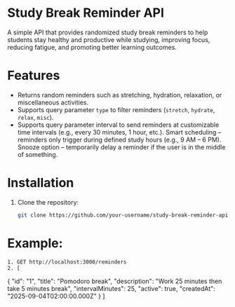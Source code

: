 # Study Break Reminder API

A simple API that provides randomized study break reminders to help students stay healthy and productive while studying, improving focus, reducing fatigue, and promoting better learning outcomes.

# Features
- Returns random reminders such as stretching, hydration, relaxation, or miscellaneous activities.
- Supports query parameter `type` to filter reminders (`stretch`, `hydrate`, `relax`, `misc`).
- Supports query parameter interval to send reminders at customizable time intervals (e.g., every 30 minutes, 1 hour, etc.).
Smart scheduling – reminders only trigger during defined study hours (e.g., 9 AM – 6 PM).
Snooze option – temporarily delay a reminder if the user is in the middle of something.
# Installation
1. Clone the repository:
   ```bash
   git clone https://github.com/your-username/study-break-reminder-api.git

# Example:
    1. GET http://localhost:3000/reminders
    2. [
  {
    "id": "1",
    "title": "Pomodoro break",
    "description": "Work 25 minutes then take 5 minutes break",
    "intervalMinutes": 25,
    "active": true,
    "createdAt": "2025-09-04T02:00:00.000Z"
  }
]



